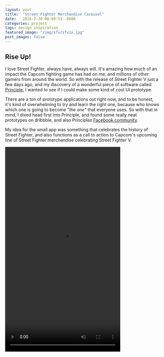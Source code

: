 ```yaml
---
layout: post
title:  "Street Fighter Merchandise Carousel"
date:   2016-2-20 08:09:51 -0800
categories: project
tags: design inspiration
featured_image: "/img/sfv/sfv1x.jpg"
post_images: false
---
```

## Rise Up!

I love Street Fighter, always have, always will.  It's amazing how much of an impact the Capcom fighting game has had on me, and millions of other gamers from around the world.  So with the release of Street Fighter V just a few days ago, and my discovery of a wonderful piece of software called [Principle](http://principleformac.com/), I wanted to see if I could make some kind of cool UI prototype.

There are a ton of prototype applications out right now, and to be honest, it's kind of overwhelming to try and learn the right one, because who knows which one is going to become "_the one_" that everyone uses.  So with that in mind, I dived head first into Principle, and found some really neat prototypes on dribbble, and also Principles [Facebook community](https://www.facebook.com/groups/752853024840625/).

My idea for the small app was something that celebrates the history of Street Fighter, and also functions as a call to action to Capcom's upcoming line of Street Fighter merchandise celebrating Street Fighter V.  

<div class="sfv_video">
<video width="375" height="667" autoplay loop>
  <source src="/video/sf.webm" type="video/webm">
Your browser does not support the video tag.
</video>
</div>
